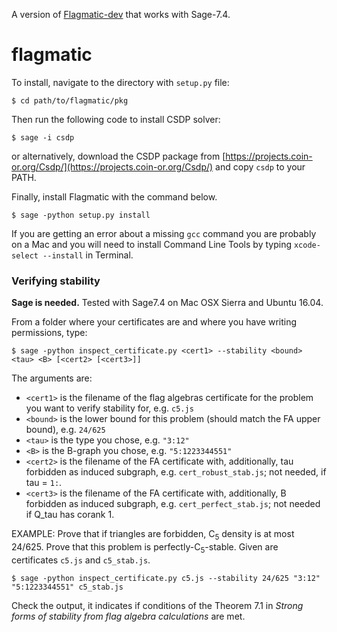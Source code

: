 
A version of [Flagmatic-dev](https://github.com/jsliacan/flagmatic-dev) that works with Sage-7.4.


flagmatic
=============

To install, navigate to the directory with `setup.py` file:

    $ cd path/to/flagmatic/pkg

Then run the following code to install CSDP solver:

    $ sage -i csdp

or alternatively, download the CSDP package from [https://projects.coin-or.org/Csdp/](https://projects.coin-or.org/Csdp/) and copy `csdp` to your PATH.

Finally, install Flagmatic with the command below.

    $ sage -python setup.py install

If you are getting an error about a missing `gcc` command you are probably on a Mac and  you will need to install Command Line Tools by typing `xcode-select --install` in Terminal.

### Verifying stability ###

**Sage is needed.** Tested with Sage7.4 on Mac OSX Sierra and Ubuntu 16.04.

From a folder where your certificates are and where you have writing permissions, type:

    $ sage -python inspect_certificate.py <cert1> --stability <bound> <tau> <B> [<cert2> [<cert3>]]

The arguments are:
  
  * `<cert1>` is the filename of the flag algebras certificate for the problem you want to verify stability for, e.g. `c5.js`
  * `<bound>` is the lower bound for this problem (should match the FA upper bound), e.g. `24/625`
  * `<tau>` is the type you chose, e.g. `"3:12"`
  * `<B>` is the B-graph you chose, e.g. `"5:1223344551"`
  * `<cert2>` is the filename of the FA certificate with, additionally, tau forbidden as induced subgraph, e.g. `cert_robust_stab.js`; not needed, if tau = `1:`.
  * `<cert3>` is the filename of the FA certificate with, additionally, B forbidden as induced subgraph, e.g. `cert_perfect_stab.js`; not needed if Q_tau has corank 1.

EXAMPLE:
Prove that if triangles are forbidden, C<sub>5</sub> density is at most 24/625. Prove that this problem is perfectly-C<sub>5</sub>-stable. Given are certificates `c5.js` and `c5_stab.js`. 

    $ sage -python inspect_certificate.py c5.js --stability 24/625 "3:12" "5:1223344551" c5_stab.js

Check the output, it indicates if conditions of the Theorem 7.1 in *Strong forms of stability from flag algebra calculations* are met.